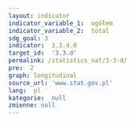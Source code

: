 ```yaml
---
layout: indicator
indicator_variable_1:  ogółem
indicator_variable_2:  total
sdg_goal: 3
indicator:  3.3.d.0
target_id:  '3.3.d'
permalink: /statistics_nat/3-3-d/
pre:  2
graph: longitudinal
source_url: 'www.stat.gov.pl'
lang:  pl
kategorie:  null
zmienne: null
---
```

